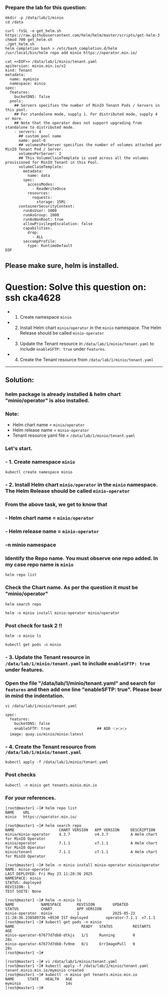 


### Prepare the lab for this question:
```
mkdir -p /data/lab/1/minio
cd /data

curl -fsSL -o get_helm.sh https://raw.githubusercontent.com/helm/helm/master/scripts/get-helm-3
chmod 700 get_helm.sh
./get_helm.sh
helm completion bash > /etc/bash_completion.d/helm
/usr/local/bin/helm repo add minio https://operator.min.io/

cat <<EOF>> /data/lab/1/minio/tenant.yaml
apiVersion: minio.min.io/v2
kind: Tenant
metadata:
  name: myminio
  namespace: minio
spec:
  features:
    bucketDNS: false
  pools:
    ## Servers specifies the number of MinIO Tenant Pods / Servers in this pool.
    ## For standalone mode, supply 1. For distributed mode, supply 4 or more.
    ## Note that the operator does not support upgrading from standalone to distributed mode.
    - servers: 4
      ## custom pool name
      name: pool-0
      ## volumesPerServer specifies the number of volumes attached per MinIO Tenant Pod / Server.
      volumesPerServer: 2
      ## This VolumeClaimTemplate is used across all the volumes provisioned for MinIO Tenant in this Pool.
      volumeClaimTemplate:
        metadata:
          name: data
        spec:
          accessModes:
            - ReadWriteOnce
          resources:
            requests:
              storage: 15Mi
      containerSecurityContext:
        runAsUser: 1000
        runAsGroup: 1000
        runAsNonRoot: true
        allowPrivilegeEscalation: false
        capabilities:
          drop:
            - ALL
        seccompProfile:
          type: RuntimeDefault
EOF
```

## Please make sure, helm is installed.

#  Question: Solve this question on: ssh cka4628

- 1. Create namespace `minio`
- 2. Install Helm chart `minio/operator` in the `minio` namespace. The Helm Release should be called `minio-operator`
- 3. Update the Tenant resource in `/data/lab/1/minio/tenant.yaml` to include `enableSFTP: true` under `features`.
- 4. Create the Tenant resource from `/data/lab/1/minio/tenant.yaml`
--- 
## Solution: 
### helm package is already installed & helm chart "minio/operator" is also installed.
### Note: 
- Helm chart name = `minio/operator`
- Helm release name = `minio-operator`
- Tenant resource yaml file = `/data/lab/1/minio/tenant.yaml`

### Let's start.

### - 1. Create namespace `minio`
```
kubectl create namespace minio
```
### - 2. Install Helm chart `minio/operator` in the `minio` namespace. The Helm Release should be called `minio-operator`
### From the above task, we get to know that 
### - Helm chart name = `minio/operator`
### - Helm release name = `minio-operator`
### -n minio namespace 
### Identify the Repo name. You must observe one repo added. In my case repo name is `minio`
```
helm repo list
```

### Check the Chart name. As per the question it must be "minio/operator"
```
helm search repo
```

```
helm -n minio install minio-operator minio/operator
```

### Post check for task 2 !!
```
helm -n minio ls
```
```
kubectl get pods -n minio 
```

### - 3. Update the Tenant resource in `/data/lab/1/minio/tenant.yaml` to include `enableSFTP: true` under features.
### Open the file "/data/lab/1/minio/tenant.yaml" and search for `features` and then add one line "enableSFTP: true". Please bear in mind the indentation. 
```
vi /data/lab/1/minio/tenant.yaml
```

```
spec:
  features:
    bucketDNS: false
    enableSFTP: true                     ## ADD 👈👈👈
  image: quay.io/minio/minio:latest
```


### - 4. Create the Tenant resource from `/data/lab/1/minio/tenant.yaml`
```
kubectl apply -f /data/lab/1/minio/tenant.yaml 
```

### Post checks
```
kubectl -n minio get tenants.minio.min.io 
```




### For your references.
```
[root@master1 ~]# helm repo list
NAME    URL                     
minio   https://operator.min.io/

[root@master1 ~]# helm search repo
NAME                    CHART VERSION   APP VERSION     DESCRIPTION                    
minio/minio-operator    4.3.7           v4.3.7          A Helm chart for MinIO Operator
minio/operator          7.1.1           v7.1.1          A Helm chart for MinIO Operator
minio/tenant            7.1.1           v7.1.1          A Helm chart for MinIO Operator

[root@master1 ~]# helm -n minio install minio-operator minio/operator
NAME: minio-operator
LAST DEPLOYED: Fri May 23 11:28:36 2025
NAMESPACE: minio
STATUS: deployed
REVISION: 1
TEST SUITE: None

[root@master1 ~]# helm -n minio ls
NAME            NAMESPACE       REVISION        UPDATED                                 STATUS          CHART           APP VERSION
minio-operator  minio           1               2025-05-23 11:28:36.238589736 +0530 IST deployed        operator-7.1.1  v7.1.1     
[root@master1 ~]# kubectl get pods -n minio 
NAME                              READY   STATUS         RESTARTS   AGE
minio-operator-67677d7db8-dtkjs   1/1     Running        0          28s
minio-operator-67677d7db8-fv9nm   0/1     ErrImagePull   0          28s
[root@master1 ~]# 

[root@master1 ~]# vi /data/lab/1/minio/tenant.yaml
[root@master1 ~]# kubectl apply -f /data/lab/1/minio/tenant.yaml 
tenant.minio.min.io/myminio created
[root@master1 ~]# kubectl -n minio get tenants.minio.min.io 
NAME      STATE   HEALTH   AGE
myminio                    14s
[root@master1 ~]# 



```
